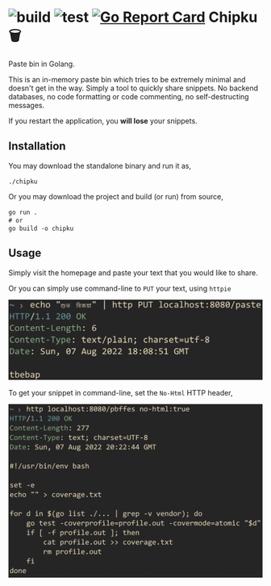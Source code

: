 ![build](https://github.com/abhi-g80/chipku/actions/workflows/build.yml/badge.svg)
![test](https://github.com/abhi-g80/chipku/actions/workflows/test.yml/badge.svg)
[![Go Report Card](https://goreportcard.com/badge/github.com/abhi-g80/chipku)](https://goreportcard.com/report/github.com/abhi-g80/chipku)
Chipku 🗑️
=========
Paste bin in Golang.

This is an in-memory paste bin which tries to be extremely minimal and doesn't get in the way. Simply a tool to quickly share snippets. No backend databases, no code formatting or code commenting, no self-destructing messages.

If you restart the application, you **will lose** your snippets.


Installation
------------

You may download the standalone binary and run it as,

    ./chipku

Or you may download the project and build (or run) from source,

    go run .
    # or
    go build -o chipku


Usage
-----

Simply visit the homepage and paste your text that you would like to share.

Or you can simply use command-line to `PUT` your text, using `httpie`

![httpie](docs/httpie.png "httpie")

To get your snippet in command-line, set the `No-Html` HTTP header,

![httpie-get](docs/httpie-get.png "httpie-get")